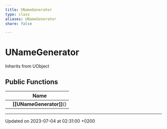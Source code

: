 ```yaml
---
title: UNameGenerator
type: class
aliases: UNameGenerator
share: false

---
```


# UNameGenerator





Inherits from UObject

## Public Functions

|                | Name           |
| -------------- | -------------- |
| | **[[UNameGenerator]]**() |

-------------------------------

Updated on 2023-07-04 at 02:31:00 +0200